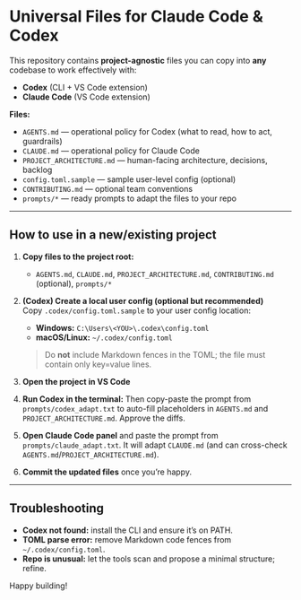 # Universal Files for Claude Code & Codex

This repository contains **project-agnostic** files you can copy into **any** codebase to work effectively with:
- **Codex** (CLI + VS Code extension)
- **Claude Code** (VS Code extension)

**Files:**
- `AGENTS.md` — operational policy for Codex (what to read, how to act, guardrails)
- `CLAUDE.md` — operational policy for Claude Code
- `PROJECT_ARCHITECTURE.md` — human-facing architecture, decisions, backlog
- `config.toml.sample` — sample user-level config (optional)
- `CONTRIBUTING.md` — optional team conventions
- `prompts/*` — ready prompts to adapt the files to your repo

---

## How to use in a new/existing project

1. **Copy files to the project root:**
   - `AGENTS.md`, `CLAUDE.md`, `PROJECT_ARCHITECTURE.md`, `CONTRIBUTING.md` (optional), `prompts/*`

2. **(Codex) Create a local user config (optional but recommended)**  
   Copy `.codex/config.toml.sample` to your user config location:
   - **Windows:** `C:\Users\<YOU>\.codex\config.toml`
   - **macOS/Linux:** `~/.codex/config.toml`

   > Do **not** include Markdown fences in the TOML; the file must contain only key=value lines.

3. **Open the project in VS Code**

4. **Run Codex in the terminal:**
Then copy-paste the prompt from `prompts/codex_adapt.txt` to auto-fill placeholders in `AGENTS.md` and `PROJECT_ARCHITECTURE.md`. Approve the diffs.

5. **Open Claude Code panel** and paste the prompt from `prompts/claude_adapt.txt`. It will adapt `CLAUDE.md` (and can cross-check `AGENTS.md`/`PROJECT_ARCHITECTURE.md`).

6. **Commit the updated files** once you’re happy.

---

## Troubleshooting

- **Codex not found:** install the CLI and ensure it’s on PATH.  
- **TOML parse error:** remove Markdown code fences from `~/.codex/config.toml`.  
- **Repo is unusual:** let the tools scan and propose a minimal structure; refine.

Happy building!
